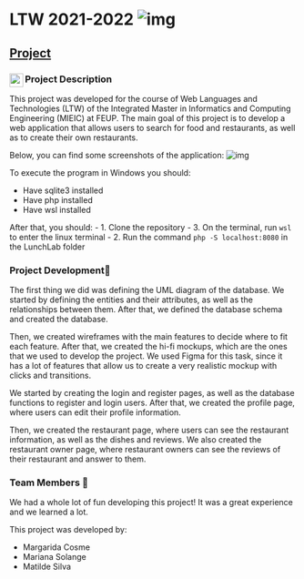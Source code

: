 # LTW 2021-2022 ![img](https://github.com/golangis/LTW-2021-2022/blob/main/LunchLab/images/logo.png)

## [Project](https://github.com/golangis/LTW-2021-2022/tree/main/LunchLab) 

### Project Description <a href="url"><img src="https://github.com/golangis/LTW-2021-2022/blob/main/LunchLab/images/food-decorate-readme.png" align="left" height="24" width="24" ></a>

This project was developed for the course of Web Languages and Technologies (LTW) of the Integrated Master in Informatics and Computing Engineering (MIEIC) at FEUP. The main goal of this project is to develop a web application that allows users to search for food and restaurants, as well as to create their own restaurants. 

Below, you can find some screenshots of the application:
 ![img](https://github.com/golangis/LTW-2021-2022/blob/main/LunchLab/images/readme/readme.gif)

To execute the program in Windows you should:
- Have sqlite3 installed 
- Have php installed
- Have wsl installed

After that, you should:
    - 1. Clone the repository
    - 3. On the terminal, run `wsl` to enter the linux terminal
    - 2. Run the command `php -S localhost:8080` in the LunchLab folder
  
### Project Development📝

The first thing we did was defining the UML diagram of the database. We started by defining the entities and their attributes, as well as the relationships between them. After that, we defined the database schema and created the database. 

Then, we created wireframes with the main features to decide where to fit each feature. After that, we created the hi-fi mockups, which are the ones that we used to develop the project. We used Figma for this task, since it has a lot of features that allow us to create a very realistic mockup with clicks and transitions.

We started by creating the login and register pages, as well as the database functions to register and login users. After that, we created the profile page, where users can edit their profile information. 

Then, we created the restaurant page, where users can see the restaurant information, as well as the dishes and reviews. We also created the restaurant owner page, where restaurant owners can see the reviews of their restaurant and answer to them.


### Team Members 👥
We had a whole lot of fun developing this project! It was a great experience and we learned a lot.

This project was developed by: 
- Margarida Cosme
- Mariana Solange
- Matilde Silva


